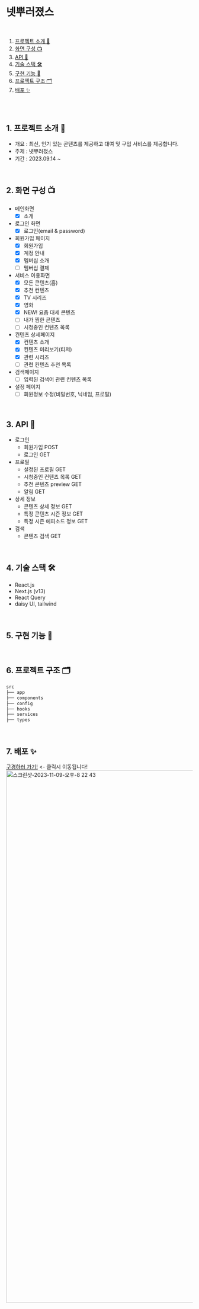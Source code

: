 # 넷뿌러졌스

<br />

1. [프로젝트 소개 🚀](#1-프로젝트-소개-)
2. [화면 구성 📺](#2-화면-구성-)
3. [API 🚀](#3-API-)
4. [기술 스택 🛠](#4-기술-스택-)
5. [구현 기능 📍](#5-구현-기능-)
6. [프로젝트 구조 🗂](#6-프로젝트-구조-)
7. [배포 ✨](#7-배포-)  

<br/>




<br />

## 1. 프로젝트 소개 🚀

- 개요 : 최신, 인기 있는 콘텐츠를 제공하고 대여 및 구입 서비스를 제공합니다.
- 주제 : 넷뿌러졌스
- 기간 : 2023.09.14 ~ 

<br />

## 2. 화면 구성 📺
- 메인화면 
  - [x] 소개
- 로그인 화면
  - [x] 로그인(email & password)
- 회원가입 페이지
  - [x] 회원가입
  - [x] 계정 안내
  - [x] 멤버십 소개
  - [ ] 멤버십 결제
- 서비스 이용화면
  - [x] 모든 콘텐츠(홈)
  - [x] 추천 컨텐츠
  - [x] TV 시리즈
  - [x] 영화
  - [x] NEW! 요즘 대세 콘텐츠
  - [ ] 내가 찜한 콘텐츠
  - [ ] 시청중인 컨텐츠 목록
- 컨텐츠 상세페이지
  - [x] 컨텐츠 소개
  - [x] 컨텐츠 미리보기(티저)
  - [x] 관련 시리즈
  - [ ] 관련 컨텐츠 추천 목록
- 검색페이지
  - [ ] 입력된 검색어 관련 컨텐츠 목록
- 설정 페이지
  - [ ] 회원정보 수정(비밀번호, 닉네임, 프로필)

<br />

## 3. API 🚀
- 로그인
  - 회원가입 POST
  - 로그인 GET
- 프로필
  - 설정된 프로필 GET
  - 시청중인 컨텐츠 목록 GET
  - 추천 콘텐츠 preview GET
  - 알림 GET
- 상세 정보
  - 콘텐츠 상세 정보 GET
  - 특정 콘텐츠 시즌 정보 GET
  - 특정 시즌 에피소드 정보 GET 
- 검색
  -  콘텐츠 검색 GET
<br />

## 4. 기술 스택 🛠
- React.js 
- Next.js (v13)
- React Query
- daisy UI, tailwind

<br />

## 5. 구현 기능 📍


<br />

## 6. 프로젝트 구조 🗂

```bash
src
├── app 
├── components
├── config
├── hooks
├── services
├── types
```

<br/>



## 7. 배포 ✨
[구경하러 가기!](https://www.broken-netflix.com/) <- 클릭시 이동됩니다!
<img width="1438" alt="스크린샷-2023-11-09-오후-8 22 43" src="https://github.com/eodnjs467/netflix-clone/assets/24502604/99ae9bba-2754-4272-9e2f-ce93883f4023">

<br/>









